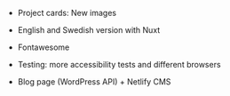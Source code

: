 * Project cards:  New images
* English and Swedish version with Nuxt
* Fontawesome

 
* Testing: more accessibility tests and different browsers
* Blog page (WordPress API) + Netlify CMS
